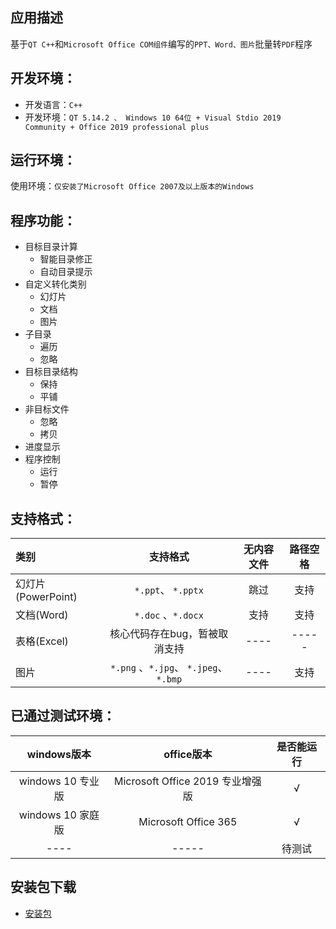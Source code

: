 ## 应用描述

基于`QT C++`和`Microsoft Office COM组件`编写的`PPT、Word、图片`批量转`PDF`程序

## 开发环境：

* 开发语言：`C++`  
* 开发环境：`QT 5.14.2 、 Windows 10 64位 + Visual Stdio 2019 Community + Office 2019 professional plus`   


## 运行环境：

使用环境：`仅安装了Microsoft Office 2007及以上版本的Windows`  

## 程序功能：

* 目标目录计算
    * 智能目录修正
    * 自动目录提示
* 自定义转化类别
    * 幻灯片
    * 文档
    * 图片
* 子目录
    * 遍历
    * 忽略
* 目标目录结构
    * 保持
    * 平铺
* 非目标文件
    * 忽略
    * 拷贝
* 进度显示
* 程序控制
    * 运行
    * 暂停

## 支持格式：

| 类别               |                支持格式                | 无内容文件 | 路径空格 |
| :----------------- | :------------------------------------: | :--------: | :------: |
| 幻灯片(PowerPoint) |           `*.ppt`、 `*.pptx`           |    跳过    |   支持   |
| 文档(Word)         |           `*.doc` 、`*.docx`           |    支持    |   支持   |
| 表格(Excel)        |     核心代码存在bug，暂被取消支持      |    ----    |  -----   |
| 图片               | `*.png` 、`*.jpg`、 `*.jpeg`、 `*.bmp` |    ----    |   支持   |

## 已通过测试环境：

|    windows版本    |            office版本            | 是否能运行 |
| :---------------: | :------------------------------: | :--------: |
| windows 10 专业版 | Microsoft Office 2019 专业增强版 |     √      |
| windows 10 家庭版 |       Microsoft Office 365       |     √      |
|       ----        |              -----               |   待测试   |

## 安装包下载
* [安装包](https://github.com/oneflyingfish/PDF_Translator/releases)
